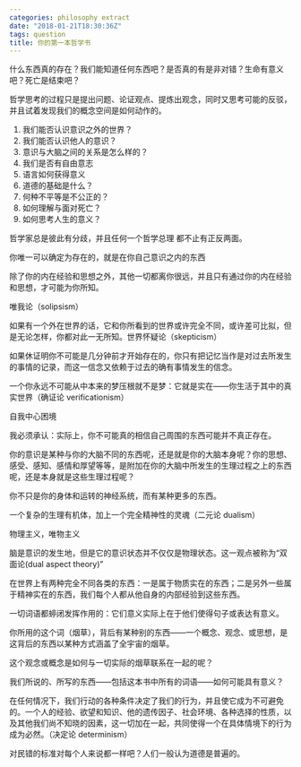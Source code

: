 ```yaml
---
categories: philosophy extract
date: "2018-01-21T18:30:36Z"
tags: question
title: 你的第一本哲学书
---
```



什么东西真的存在？我们能知道任何东西吧？是否真的有是非对错？生命有意义吧？死亡是结束吧？
<!--more-->

哲学思考的过程只是提出问题、论证观点、提炼出观念，同时又思考可能的反驳，并且试着发现我们的概念空间是如何动作的。

1. 我们能否认识意识之外的世界？
2. 我们能否认识他人的意识？
3. 意识与大脑之间的关系是怎么样的？
4. 我们是否有自由意志
5. 语言如何获得意义
6. 道德的基础是什么？
7. 何种不平等是不公正的？
8. 如何理解与面对死亡？
9. 如何思考人生的意义？

哲学家总是彼此有分歧，并且任何一个哲学总理 都不止有正反两面。

你唯一可以确定为存在的，就是在你自己意识之内的东西

除了你的内在经验和思想之外，其他一切都离你很远，并且只有通过你的内在经验和思想，才可能为你所知。

唯我论（solipsism）

如果有一个外在世界的话，它和你所看到的世界或许完全不同，或许差可比拟，但是无论怎样，你都对此一无所知。世界怀疑论（skepticism）

如果休证明你不可能是几分钟前才开始存在的，你只有把记忆当作是对过去所发生的事情的记录，而这一信念又依赖于过去的确有事情发生的信念。

一个你永远不可能从中本来的梦压根就不是梦：它就是实在——你生活于其中的真实世界（确证论 verificationism）

自我中心困境

我必须承认：实际上，你不可能真的相信自己周围的东西可能并不真正存在。

你的意识是某种与你的大脑不同的东西呢，还是就是你的大脑本身呢？你的思想、感受、感知、感情和厚望等等，是附加在你的大脑中所发生的生理过程之上的东西呢，还是本身就是这些生理过程呢？

你不只是你的身体和运转的神经系统，而有某种更多的东西。

一个复杂的生理有机体，加上一个完全精神性的灵魂（二元论 dualism）

物理主义，唯物主义

脑是意识的发生地，但是它的意识状态并不仅仅是物理状态。这一观点被称为“双面论(dual aspect theory)”

在世界上有两种完全不同各类的东西：一是属于物质实在的东西；二是另外一些属于精神实在的东西，我们每个人都从他自身的内部经验到这些东西。

一切词语都蝏闭发挥作用的：它们意义实际上在于他们使得句子或表达有意义。

你所用的这个词（烟草），背后有某种别的东西——一个概念、观念、或思想，是这背后的东西以某种方式涵盖了全宇宙的烟草。

这个观念或概念是如何与一切实际的烟草联系在一起的呢？

我们所说的、所写的东西——包括这本书中所有的词语——如何可能具有意义？

在任何情况下，我们行动的各种条件决定了我们的行为，并且使它成为不可避免的。一个人的经验、欲望和知识、他的遗传因子、社会环境、各种选择的性质，以及其他我们尚不知晓的因素，这一切加在一起，共同使得一个在具体情境下的行为成为必然。（决定论 determinism）

对民错的标准对每个人来说都一样吧？人们一般认为道德是普遍的。




